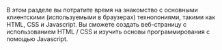 В этом разделе вы потратите время на знакомство с основными клиентскими (используемыми в браузерах) технолониями, такими как HTML, CSS и Javascript. Вы сможете создать веб-страницу с использованием HTML / CSS и изучить основы программирования с помощью Javascript.
